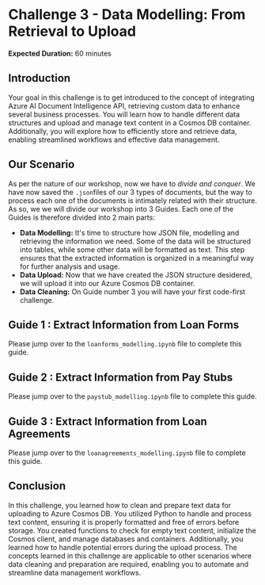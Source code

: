 # Challenge 3 - Data Modelling: From Retrieval to Upload

**Expected Duration:** 60 minutes

## Introduction
Your goal in this challenge is to get introduced to the concept of integrating Azure AI Document Intelligence API, retrieving custom data to enhance several business processes. 
You will learn how to handle different data structures and upload and manage text content in a Cosmos DB container. 
Additionally, you will explore how to efficiently store and retrieve data, enabling streamlined workflows and effective data management.

## Our Scenario

As per the nature of our workshop, now we have to *divide and conquer*. We have now saved the `.json`files of our 3 types of documents, but the way to process each one of the documents is intimately related with their structure. As so, we
we will divide our workshop into 3 Guides. Each one of the Guides is therefore divided into 2 main parts:
- **Data Modelling:** It's time to structure how JSON file, modelling and retrieving the information we need. Some of the data will be structured into tables, while some other data will be formatted as text. This step ensures that the extracted information is organized in a meaningful way for further analysis and usage.
- **Data Upload:** Now that we have created the JSON structure desidered, we  will upload it into our Azure Cosmos DB container.
- **Data Cleaning:** On Guide number 3 you will have your first code-first challenge.

## Guide 1 : Extract Information from Loan Forms

Please jump over to the `loanforms_modelling.ipynb` file to complete this guide.

## Guide 2 : Extract Information from Pay Stubs 

Please jump over to the `paystub_modelling.ipynb` file to complete this guide.

## Guide 3 : Extract Information from Loan Agreements

Please jump over to the `loanagreements_modelling.ipynb` file to complete this guide.


## Conclusion
In this challenge, you learned how to clean and prepare text data for uploading to Azure Cosmos DB. You utilized Python to handle and process text content, ensuring it is properly formatted and free of errors before storage. You created functions to check for empty text content, initialize the Cosmos client, and manage databases and containers. Additionally, you learned how to handle potential errors during the upload process. The concepts learned in this challenge are applicable to other scenarios where data cleaning and preparation are required, enabling you to automate and streamline data management workflows.
